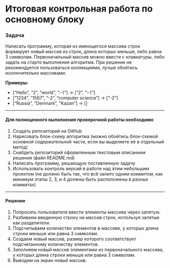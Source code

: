 # Итоговая контрольная работа по основному блоку
### Задача
Написать программу, которая из имеющегося массива строк формирует 
новый массив из строк, длина которых меньше, либо равна 3 символам. 
Первоначальный массив можно ввести с клавиатуры, либо задать на старте выполнения алгоритма. 
При решении не рекомендуется пользоваться коллекциями, лучше обойтись исключительно массивами.

**Примеры:**
* [“Hello”, “2”, “world”, “:-)”] → [“2”, “:-)”]
* [“1234”, “1567”, “-2”, “computer science”] → [“-2”]
* [“Russia”, “Denmark”, “Kazan”] → []
________________________________________________________
#### Для полноценного выполнения проверочной работы необходимо

1. Создать репозиторий на GitHub
2. Нарисовать блок-схему алгоритма (можно обойтись блок-схемой основной содержательной части, если вы выделяете её в отдельный метод)
3. Снабдить репозиторий оформленным текстовым описанием решения (файл README.md)
4. Написать программу, решающую поставленную задачу
5. Использовать контроль версий в работе над этим небольшим проектом (не должно быть так, что всё залито одним коммитом, как минимум этапы 2, 3, и 4 должны быть расположены в разных коммитах)
___________________________
#### Решение

1. Попросить пользователя ввести элементы массива через запятую.
2. Разбиваем введенную строку на массив строк, используя запятые как разделители.
3. Подсчитываем количество элементов в массиве, у которых длина строки меньше или равна 3 символам.
4. Создаем новый массив, размер которого соответствует подсчитанному количеству элементов.
5. Заполняем новый массив элементами из первоначального массива, у которых длина строки меньше или равна 3 символам.
6. Выводим на экран новый массив.

